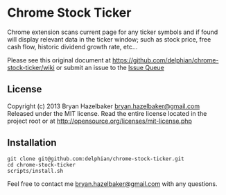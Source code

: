 Chrome Stock Ticker
===================
Chrome extension scans current page for any ticker symbols and if found will display relevant data in the ticker window; such as stock price, free cash flow, historic dividend growth rate, etc...

Please see this original document at https://github.com/delphian/chrome-stock-ticker/wiki or submit an issue to the [Issue Queue](https://github.com/delphian/chrome-stock-ticker/issues/new)

License
-----
Copyright (c) 2013 Bryan Hazelbaker bryan.hazelbaker@gmail.com Released under the MIT license. Read the entire license located in the project root or at http://opensource.org/licenses/mit-license.php

Installation
-----
```
git clone git@github.com:delphian/chrome-stock-ticker.git
cd chrome-stock-ticker
scripts/install.sh
```

Feel free to contact me bryan.hazelbaker@gmail.com with any questions.
